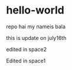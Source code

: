 # hello-world
repo
hai my nameis bala

this is update on july16th

edited in space2

Edited in space1


